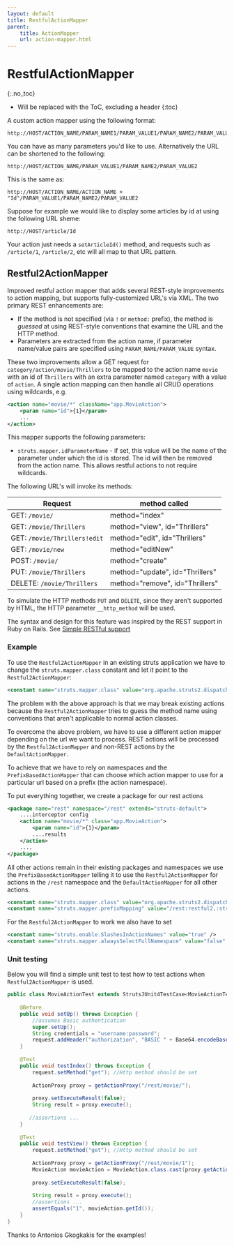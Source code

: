 ```yaml
---
layout: default
title: RestfulActionMapper
parent:
    title: ActionMapper
    url: action-mapper.html
---
```


# RestfulActionMapper
{:.no_toc}

* Will be replaced with the ToC, excluding a header
{:toc}

A custom action mapper using the following format:

```
http://HOST/ACTION_NAME/PARAM_NAME1/PARAM_VALUE1/PARAM_NAME2/PARAM_VALUE2
```

You can have as many parameters you'd like to use. Alternatively the URL can be shortened to the following:

```
http://HOST/ACTION_NAME/PARAM_VALUE1/PARAM_NAME2/PARAM_VALUE2
```

This is the same as:

```
http://HOST/ACTION_NAME/ACTION_NAME + "Id"/PARAM_VALUE1/PARAM_NAME2/PARAM_VALUE2
```

Suppose for example we would like to display some articles by id at using the following URL sheme:

```
http://HOST/article/Id
```

Your action just needs a `setArticleId()` method, and requests such as `/article/1`, `/article/2`, etc will all map 
to that URL pattern.

## Restful2ActionMapper

Improved restful action mapper that adds several REST-style improvements to action mapping, but supports fully-customized 
URL's via XML. The two primary REST enhancements are:

- If the method is not specified (via `!` or `method:` prefix), the method is _guessed_ at using REST-style conventions 
  that examine the URL and the HTTP method.
- Parameters are extracted from the action name, if parameter name/value pairs are specified using `PARAM_NAME/PARAM_VALUE` syntax.

These two improvements allow a GET request for `category/action/movie/Thrillers` to be mapped to the action 
name `movie` with an id of `Thrillers` with an extra parameter named `category` with a value of `action`.  A single action 
mapping can then handle all CRUD operations using wildcards, e.g.

```xml
<action name="movie/*" className="app.MovieAction">
    <param name="id">{1}</param>
    ...
</action>
```

This mapper supports the following parameters:

- `struts.mapper.idParameterName` - if set, this value will be the name of the parameter under which the id is stored. 
  The id will then be removed from the action name.  This allows restful actions to not require wildcards.

The following URL's will invoke its methods:

|Request                       |method called|
|------------------------------|-------------|
| GET: `/movie/`               | method="index" |
| GET: `/movie/Thrillers`      | method="view", id="Thrillers" |
| GET: `/movie/Thrillers!edit` | method="edit", id="Thrillers" |
| GET: `/movie/new`            | method="editNew" |
| POST: `/movie/`              | method="create" |
| PUT: `/movie/Thrillers`      | method="update", id="Thrillers" |
| DELETE: `/movie/Thrillers`   | method="remove", id="Thrillers" |

To simulate the HTTP methods `PUT` and `DELETE`, since they aren't supported by HTML, the HTTP parameter `__http_method`
will be used.

The syntax and design for this feature was inspired by the REST support in Ruby on Rails. 
See [Simple RESTful support](http://ryandaigle.com/articles/2006/08/01/whats-new-in-edge-rails-simply-restful-support-and-how-to-use-it)

### Example

To use the `Restful2ActionMapper` in an existing struts application we have to change the `struts.mapper.class` constant 
and let it point to the `Restful2ActionMapper`:

```xml
<constant name="struts.mapper.class" value="org.apache.struts2.dispatcher.mapper.Restful2ActionMapper" />
```

The problem with the above approach is that we may break existing actions because the `Restful2ActionMapper` tries 
to guess the method name using conventions that aren't applicable to normal action classes.

To overcome the above problem, we have to use a different action mapper depending on the url we want to process. 
REST actions will be processed by the `Restful2ActionMapper` and non-REST actions by the `DefaultActionMapper`.

To achieve that we have to rely on namespaces and the `PrefixBasedActionMapper` that can choose which action mapper 
to use for a particular url based on a prefix (the action namespace).

To put everything together, we create a package for our rest actions

```xml
<package name="rest" namespace="/rest" extends="struts-default">
    ....interceptor config
    <action name="movie/*" class="app.MovieAction">
        <param name="id">{1}</param>
        ....results
    </action>
    ....
</package>
```

All other actions remain in their existing packages and namespaces we use the `PrefixBasedActionMapper` telling it to use 
the `Restful2ActionMapper` for actions in the `/rest` namespace and the `DefaultActionMapper` for all other actions.

```xml
<constant name="struts.mapper.class" value="org.apache.struts2.dispatcher.mapper.PrefixBasedActionMapper" />
<constant name="struts.mapper.prefixMapping" value="/rest:restful2,:struts" />
```

For the `Restful2ActionMapper` to work we also have to set

```xml
<constant name="struts.enable.SlashesInActionNames" value="true" />
<constant name="struts.mapper.alwaysSelectFullNamespace" value="false" />
```

### Unit testing

Below you will find a simple unit test to test how to test actions when `Restful2ActionMapper` is used.

```java
public class MovieActionTest extends StrutsJUnit4TestCase<MovieActionTest>{
    
    @Before
    public void setUp() throws Exception {
        //assumes Basic authentication
        super.setUp();
        String credentials = "username:password";
        request.addHeader("authorization", "BASIC " + Base64.encodeBase64String(credentials.getBytes()));
    }
        
    @Test
    public void testIndex() throws Exception {
        request.setMethod("get"); //Http method should be set
        
        ActionProxy proxy = getActionProxy("/rest/movie/");                        
      
        proxy.setExecuteResult(false);
        String result = proxy.execute();
        
       //assertions ...        
    }
    
    @Test
    public void testView() throws Exception {
        request.setMethod("get"); //Http method should be set
              
        ActionProxy proxy = getActionProxy("/rest/movie/1");                        
        MovieAction movieAction = MovieAction.class.cast(proxy.getAction());
           
        proxy.setExecuteResult(false);
        
        String result = proxy.execute();
        //assertions ...
        assertEquals("1", movieAction.getId());         
    }
}
```

Thanks to Antonios Gkogkakis for the examples!
